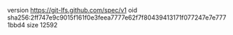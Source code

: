 version https://git-lfs.github.com/spec/v1
oid sha256:2ff747e9c9015f161f0e3feea7777e62f7f80439413171f077247e7e7771bbd4
size 12592
